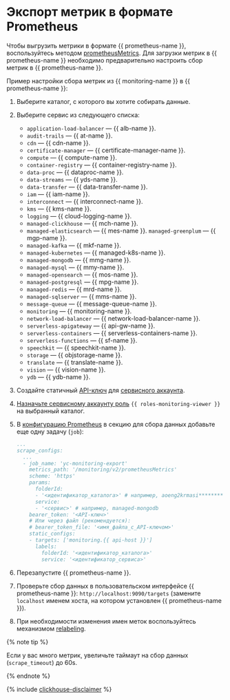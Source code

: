 # Экспорт метрик в формате Prometheus
Чтобы выгрузить метрики в формате {{ prometheus-name }}, воспользуйтесь методом [prometheusMetrics](../../api-ref/MetricsData/prometheusMetrics.md). Для загрузки метрик в {{ prometheus-name }} необходимо предварительно настроить сбор метрик в {{ prometheus-name }}.

Пример настройки сбора метрик из {{ monitoring-name }} в {{ prometheus-name }}:
1. Выберите каталог, с которого вы хотите собирать данные.
1. Выберите сервис из следующего списка:
   - `application-load-balancer` — {{ alb-name }}.
   - `audit-trails` — {{ at-name }}.
   - `cdn` — {{ cdn-name }}.
   - `certificate-manager` — {{ certificate-manager-name }}.
   - `compute` — {{ compute-name }}.
   - `container-registry` — {{ container-registry-name }}.
   - `data-proc` — {{ dataproc-name }}.
   - `data-streams` — {{ yds-name }}.
   - `data-transfer` — {{ data-transfer-name }}.
   - `iam` — {{ iam-name }}.
   - `interconnect` — {{ interconnect-name }}.
   - `kms` — {{ kms-name }}.
   - `logging` — {{ cloud-logging-name }}.
   - `managed-clickhouse` — {{ mch-name }}.
   - `managed-elasticsearch` — {{ mes-name }}.
    `managed-greenplum` — {{ mgp-name }}.
   - `managed-kafka` — {{ mkf-name }}.
   - `managed-kubernetes` — {{ managed-k8s-name }}.
   - `managed-mongodb` — {{ mmg-name }}.
   - `managed-mysql` — {{ mmy-name }}.
   - `managed-opensearch` — {{ mos-name }}.
   - `managed-postgresql` — {{ mpg-name }}.
   - `managed-redis` — {{ mrd-name }}.
   - `managed-sqlserver` — {{ mms-name }}.
   - `message-queue` — {{ message-queue-name }}.
   - `monitoring` — {{ monitoring-name }}.
   - `network-load-balancer` — {{ network-load-balancer-name }}.
   - `serverless-apigateway` — {{ api-gw-name }}.
   - `serverless-containers` — {{ serverless-containers-name }}.
   - `serverless-functions` — {{ sf-name }}.
   - `speechkit` — {{ speechkit-name }}.
   - `storage` — {{ objstorage-name }}.
   - `translate` — {{ translate-name }}.
   - `vision` — {{ vision-name }}.
   - `ydb` — {{ ydb-name }}.


1. Создайте статичный [API-ключ](../../../iam/operations/api-key/create.md) для [сервисного аккаунта](../../../iam/concepts/users/service-accounts).
1. [Назначьте сервисному аккаунту роль](../../../iam/operations/roles/grant#access-to-sa) `{{ roles-monitoring-viewer }}` на выбранный каталог.
1. В [конфигурацию Prometheus](https://prometheus.io/docs/prometheus/latest/configuration/configuration) в секцию для сбора данных добавьте еще одну задачу (`job`):
   ```yaml
   ...
   scrape_configs:
     ...
     - job_name: 'yc-monitoring-export'
       metrics_path: '/monitoring/v2/prometheusMetrics'
       scheme: 'https'
       params:
         folderId:
         - '<идентификатор_каталога>' # например, aoeng2krmasi********
         service:
         - '<сервис>' # например, managed-mongodb
       bearer_token: '<API-ключ>'
       # Или через файл (рекомендуется):
       # bearer_token_file: '<имя_файла_с_API-ключом>'
       static_configs:
       - targets: ['monitoring.{{ api-host }}']
         labels:
           folderId: '<идентификатор_каталога>'
           service: '<идентификатор_сервиса>'
   ```
1. Перезапустите {{ prometheus-name }}.
1. Проверьте сбор данных в пользовательском интерфейсе {{ prometheus-name }}: `http://localhost:9090/targets` (замените `localhost` именем хоста, на котором установлен {{ prometheus-name }}).
1. При необходимости изменения имен меток воспользуйтесь механизмом [relabeling](https://prometheus.io/docs/prometheus/latest/configuration/configuration/#relabel_config).

{% note tip %}

Если у вас много метрик, увеличьте таймаут на сбор данных (`scrape_timeout`) до 60s.

{% endnote %}

{% include [clickhouse-disclaimer](../../../_includes/clickhouse-disclaimer.md) %}
